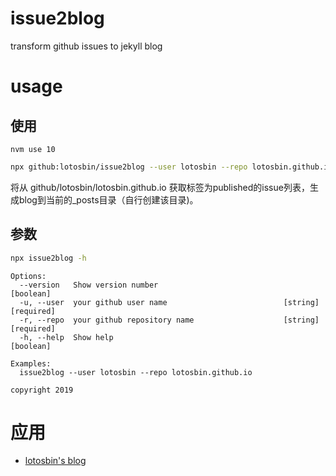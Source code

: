 # issue2blog
transform github issues to jekyll blog

# usage
## 使用
```
nvm use 10
```
```bash
npx github:lotosbin/issue2blog --user lotosbin --repo lotosbin.github.io
```
将从 github/lotosbin/lotosbin.github.io 获取标签为published的issue列表，生成blog到当前的_posts目录（自行创建该目录)。


## 参数

```bash
npx issue2blog -h
```

```
Options:
  --version   Show version number                                      [boolean]
  -u, --user  your github user name                          [string] [required]
  -r, --repo  your github repository name                    [string] [required]
  -h, --help  Show help                                                [boolean]

Examples:
  issue2blog --user lotosbin --repo lotosbin.github.io

copyright 2019
```

# 应用
- [lotosbin's blog](https://lotosbin.github.io)

